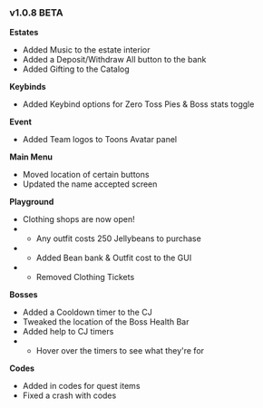 ### v1.0.8 BETA
**Estates**
- Added Music to the estate interior
- Added a Deposit/Withdraw All button to the bank
- Added Gifting to the Catalog

**Keybinds**
- Added Keybind options for Zero Toss Pies & Boss stats toggle

**Event**
- Added Team logos to Toons Avatar panel

**Main Menu**
- Moved location of certain buttons
- Updated the name accepted screen

**Playground**
- Clothing shops are now open!
- - Any outfit costs 250 Jellybeans to purchase
- - Added Bean bank & Outfit cost to the GUI
- - Removed Clothing Tickets

**Bosses**
- Added a Cooldown timer to the CJ
- Tweaked the location of the Boss Health Bar
- Added help to CJ timers
- - Hover over the timers to see what they're for

**Codes**
- Added in codes for quest items
- Fixed a crash with codes

